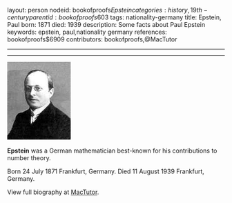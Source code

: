 layout: person
nodeid: bookofproofs$Epstein
categories: history,19th-century
parentid: bookofproofs$603
tags: nationality-germany
title: Epstein, Paul
born: 1871
died: 1939
description: Some facts about Paul Epstein
keywords: epstein, paul,nationality germany
references: bookofproofs$6909
contributors: bookofproofs,@MacTutor

---


---

![Epstein.jpg](https://github.com/bookofproofs/bookofproofs.github.io/blob/main/_sources/_assets/images/portraits/Epstein.jpg?raw=true)

**Epstein** was a German mathematician best-known for his contributions to number theory.

Born 24 July 1871 Frankfurt, Germany. Died 11 August 1939 Frankfurt, Germany.


View full biography at [MacTutor](https://mathshistory.st-andrews.ac.uk/Biographies/Epstein/).